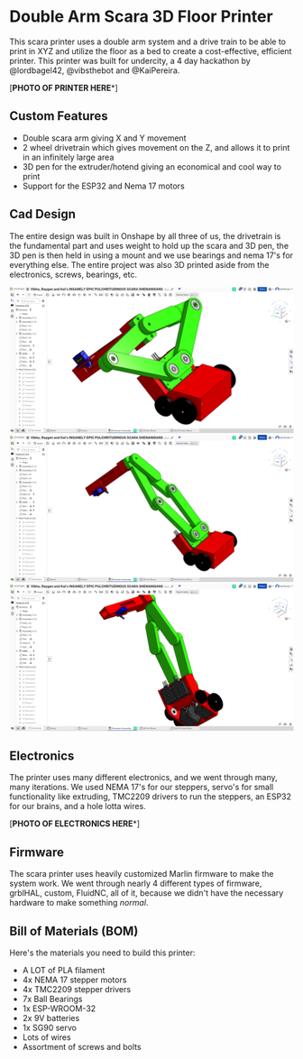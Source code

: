 
# Double Arm Scara 3D Floor Printer

This scara printer uses a double arm system and a drive train to be able to print in XYZ and utilize the floor as a bed to create a cost-effective, efficient printer. This printer was built for undercity, a 4 day hackathon by @lordbagel42, @vibsthebot and @KaiPereira.

[**PHOTO OF PRINTER HERE***]

## Custom Features

- Double scara arm giving X and Y movement
- 2 wheel drivetrain which gives movement on the Z, and allows it to print in an infinitely large area
- 3D pen for the extruder/hotend giving an economical and cool way to print
- Support for the ESP32 and Nema 17 motors

## Cad Design

The entire design was built in Onshape by all three of us, the drivetrain is the fundamental part and uses weight to hold up the scara and 3D pen, the 3D pen is then held in using a mount and we use bearings and nema 17's for everything else. The entire project was also 3D printed aside from the electronics, screws, bearings, etc.

![Pasted image 20250713154933.png](images/Pasted%20image%2020250713154933.png)
![Pasted image 20250713155026.png](images/Pasted%20image%2020250713155026.png)
![Pasted image 20250713155046.png](images/Pasted%20image%2020250713155046.png)

## Electronics

The printer uses many different electronics, and we went through many, many iterations. We used NEMA 17's for our steppers, servo's for small functionality like extruding, TMC2209 drivers to run the steppers, an ESP32 for our brains, and a hole lotta wires.

[**PHOTO OF ELECTRONICS HERE***]

## Firmware

The scara printer uses heavily customized Marlin firmware to make the system work. We went through nearly 4 different types of firmware, grblHAL, custom, FluidNC, all of it, because we didn't have the necessary hardware to make something *normal*.

## Bill of Materials (BOM)

Here's the materials you need to build this printer:
- A LOT of PLA filament
- 4x NEMA 17 stepper motors
- 4x TMC2209 stepper drivers
- 7x Ball Bearings
- 1x ESP-WROOM-32
- 2x 9V batteries
- 1x SG90 servo
- Lots of wires
- Assortment of screws and bolts

